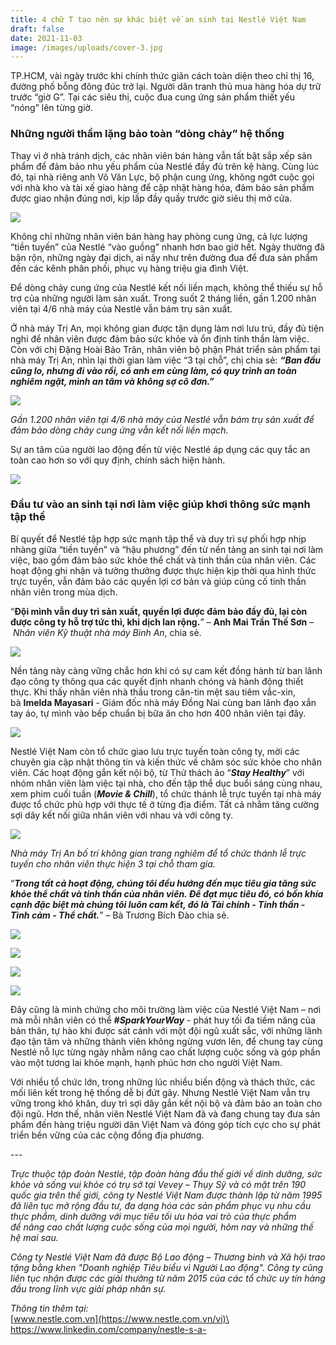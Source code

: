 ```yaml
---
title: 4 chữ T tạo nên sự khác biệt về an sinh tại Nestlé Việt Nam
draft: false
date: 2021-11-03
image: /images/uploads/cover-3.jpg
---
```

TP.HCM, vài ngày trước khi chính thức giãn cách toàn diện theo chỉ thị 16, đường phố bỗng đông đúc trở lại. Người dân tranh thủ mua hàng hóa dự trữ trước “giờ G”. Tại các siêu thị, cuộc đua cung ứng sản phẩm thiết yếu “nóng” lên từng giờ.

### **Những người thầm lặng bảo toàn “dòng chảy” hệ thống**

Thay vì ở nhà tránh dịch, các nhân viên bán hàng vẫn tất bật sắp xếp sản phẩm để đảm bảo nhu yếu phẩm của Nestlé đầy đủ trên kệ hàng. Cùng lúc đó, tại nhà riêng anh Võ Văn Lực, bộ phận cung ứng, không ngớt cuộc gọi với nhà kho và tài xế giao hàng để cập nhật hàng hóa, đảm bảo sản phẩm được giao nhận đúng nơi, kịp lấp đầy quầy trước giờ siêu thị mở cửa.

![](/images/uploads/nestle-1.jpg)

Không chỉ những nhân viên bán hàng hay phòng cung ứng, cả lực lượng “tiền tuyến” của Nestlé “vào guồng” nhanh hơn bao giờ hết. Ngày thường đã bận rộn, những ngày đại dịch, ai nấy như trên đường đua để đưa sản phẩm đến các kênh phân phối, phục vụ hàng triệu gia đình Việt. 

Để dòng chảy cung ứng của Nestlé kết nối liền mạch, không thể thiếu sự hỗ trợ của những người làm sản xuất. Trong suốt 2 tháng liền, gần 1.200 nhân viên tại 4/6 nhà máy của Nestlé vẫn bám trụ sản xuất.

Ở nhà máy Trị An, mọi không gian được tận dụng làm nơi lưu trú, đầy đủ tiện nghi để nhân viên được đảm bảo sức khỏe và ổn định tinh thần làm việc. Còn với chị Đặng Hoài Bảo Trân, nhân viên bộ phận Phát triển sản phẩm tại nhà máy Trị An, nhìn lại thời gian làm việc “3 tại chỗ”, chị chia sẻ: ***“Ban đầu cũng lo, nhưng đi vào rồi, có anh em cùng làm, có quy trình an toàn nghiêm ngặt, mình an tâm và không sợ cô đơn.”***

![](/images/uploads/nestle-2.jpg)

*Gần 1.200 nhân viên tại 4/6 nhà máy của Nestlé vẫn bám trụ sản xuất để đảm bảo dòng chảy cung ứng vẫn kết nối liền mạch.*

Sự an tâm của người lao động đến từ việc Nestlé áp dụng các quy tắc an toàn cao hơn so với quy định, chính sách hiện hành. 

![](/images/uploads/nestle-3.png)

### **Đầu tư vào an sinh tại nơi làm việc giúp khơi thông sức mạnh tập thể**

<!--StartFragment-->

Bí quyết để Nestlé tập hợp sức mạnh tập thể và duy trì sự phối hợp nhịp nhàng giữa “tiền tuyến” và “hậu phương” đến từ nền tảng an sinh tại nơi làm việc, bao gồm đảm bảo sức khỏe thể chất và tinh thần của nhân viên. Các hoạt động ghi nhận và tưởng thưởng được thực hiện kịp thời qua hình thức trực tuyến, vẫn đảm bảo các quyền lợi cơ bản và giúp củng cố tinh thần nhân viên trong mùa dịch.

“**Đội mình vẫn duy trì sản xuất, quyền lợi được đảm bảo đầy đủ, lại còn được công ty hỗ trợ tức thì, khi dịch lan rộng.**” – **Anh Mai Trần Thế Sơn** – *Nhân viên Kỹ thuật nhà máy Bình An*, chia sẻ.

<!--EndFragment-->

![](/images/uploads/baf-mai-tran-the-son-eng.png)

<!--StartFragment-->

Nền tảng này càng vững chắc hơn khi có sự cam kết đồng hành từ ban lãnh đạo công ty thông qua các quyết định nhanh chóng và hành động thiết thực. Khi thấy nhân viên nhà thầu trong căn-tin mệt sau tiêm vắc-xin, bà **Imelda Mayasari** - Giám đốc nhà máy Đồng Nai cùng ban lãnh đạo xắn tay áo, tự mình vào bếp chuẩn bị bữa ăn cho hơn 400 nhân viên tại đây. 

<!--EndFragment-->

![](/images/uploads/nestle-pic.jpg)

<!--StartFragment-->

Nestlé Việt Nam còn tổ chức giao lưu trực tuyến toàn công ty, mời các chuyên gia cập nhật thông tin và kiến thức về chăm sóc sức khỏe cho nhân viên. Các hoạt động gắn kết nội bộ, từ Thử thách ảo “***Stay Healthy***” với nhóm nhân viên làm việc tại nhà, cho đến tập thể dục buổi sáng cùng nhau, xem phim cuối tuần (***Movie & Chill***), tổ chức thánh lễ trực tuyến tại nhà máy được tổ chức phù hợp với thực tế ở từng địa điểm. Tất cả nhằm tăng cường sợi dây kết nối giữa nhân viên với nhau và với công ty.

<!--EndFragment-->

![](/images/uploads/thanh-le-2.jpg)

<!--StartFragment-->

*Nhà máy Trị An bố trí không gian trang nghiêm để tổ chức thánh lễ trực tuyến cho nhân viên thực hiện 3 tại chỗ tham gia.*

“***Trong tất cả hoạt động, chúng tôi đều hướng đến mục tiêu gia tăng sức khỏe thể chất và tinh thần của nhân viên. Để đạt mục tiêu đó, có bốn khía cạnh đặc biệt mà chúng tôi luôn cam kết, đó là Tài chính - Tinh thần - Tình cảm - Thể chất.***” – Bà Trương Bích Đào chia sẻ.

<!--EndFragment-->

![](/images/uploads/taichinh.png)

![](/images/uploads/tinhcam.png)

![](/images/uploads/thechat.png)

![](/images/uploads/tinhthan.png)

<!--StartFragment-->

Đây cũng là minh chứng cho môi trường làm việc của Nestlé Việt Nam – nơi mà mỗi nhân viên có thể ***\#SparkYourWay*** - phát huy tối đa tiềm năng của bản thân, tự hào khi được sát cánh với một đội ngũ xuất sắc, với những lãnh đạo tận tâm và những thành viên không ngừng vươn lên, để chung tay cùng Nestlé nỗ lực từng ngày nhằm nâng cao chất lượng cuộc sống và góp phần vào một tương lai khỏe mạnh, hạnh phúc hơn cho người Việt Nam.

Với nhiều tổ chức lớn, trong những lúc nhiều biến động và thách thức, các mối liên kết trong hệ thống dễ bị đứt gãy. Nhưng Nestlé Việt Nam vẫn trụ vững trong khó khăn, duy trì sợi dây gắn kết nội bộ và đảm bảo an toàn cho đội ngũ. Hơn thế, nhân viên Nestlé Việt Nam đã và đang chung tay đưa sản phẩm đến hàng triệu người dân Việt Nam và đóng góp tích cực cho sự phát triển bền vững của các cộng đồng địa phương.

<!--EndFragment-->

\---

<!--StartFragment-->

*Trực thuộc tập đoàn Nestlé, tập đoàn hàng đầu thế giới về dinh dưỡng, sức khỏe và sống vui khỏe có trụ sở tại Vevey – Thụy Sỹ và có mặt trên 190 quốc gia trên thế giới, công ty Nestlé Việt Nam được thành lập từ năm 1995 đã liên tục mở rộng đầu tư, đa dạng hóa các sản phẩm phục vụ nhu cầu thực phẩm, dinh dưỡng với mục tiêu tối ưu hóa vai trò của thực phẩm để nâng cao chất lượng cuộc sống của mọi người, hôm nay và những thế hệ mai sau.*

*Công ty Nestlé Việt Nam đã được Bộ Lao động – Thương binh và Xã hội trao tặng bằng khen "Doanh nghiệp Tiêu biểu vì Người Lao động". Công ty cũng liên tục nhận được các giải thưởng từ năm 2015 của các tổ chức uy tín hàng đầu trong lĩnh vực giải pháp nhân sự.*

*Thông tin thêm tại:*\
[www.nestle.com.vn](https://www.nestle.com.vn/vi)\
<https://www.linkedin.com/company/nestle-s-a->

<!--EndFragment-->